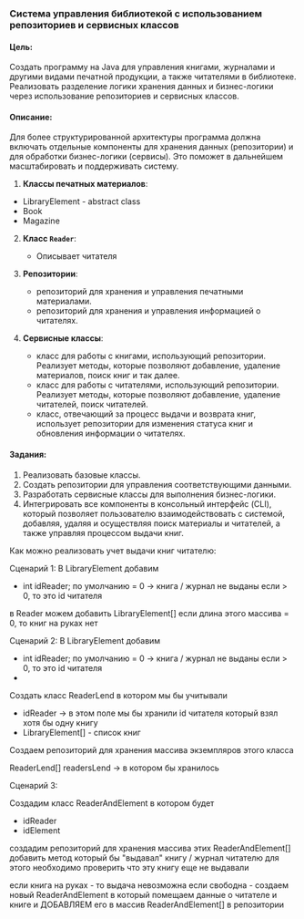 
### Система управления библиотекой с использованием репозиториев и сервисных классов

#### Цель:
Создать программу на Java для управления книгами, журналами и другими видами печатной продукции, а также читателями в библиотеке. 
Реализовать разделение логики хранения данных и бизнес-логики через использование репозиториев и сервисных классов.

#### Описание:
Для более структурированной архитектуры программа должна включать отдельные компоненты для хранения данных (репозитории) и для обработки бизнес-логики (сервисы). Это поможет в дальнейшем масштабировать и поддерживать систему.

1. **Классы печатных материалов**:
- LibraryElement - abstract class
- Book
- Magazine
   

2. **Класс `Reader`**:
    - Описывает читателя 

3. **Репозитории**:
    - репозиторий для хранения и управления печатными материалами.
    - репозиторий для хранения и управления информацией о читателях.

4. **Сервисные классы**:
    - класс для работы с книгами, использующий репозитории. Реализует методы, которые позволяют добавление, удаление материалов, поиск книг и так далее.
    - класс для работы с читателями, использующий репозитории. Реализует методы, которые позволяют добавление, удаление читателей, поиск читателей.
    - класс, отвечающий за процесс выдачи и возврата книг, использует репозитории для изменения статуса книг и обновления информации о читателях.


#### Задания:
1. Реализовать базовые классы.
2. Создать репозитории для управления соответствующими данными.
3. Разработать сервисные классы для выполнения бизнес-логики.
4. Интегрировать все компоненты в консольный интерфейс (CLI), который позволяет пользователю взаимодействовать с системой, добавляя, удаляя и осуществляя поиск материалы и читателей, а также управляя процессом выдачи книг.


Как можно реализовать учет выдачи книг читателю:

Сценарий 1:
В LibraryElement добавим
- int idReader; по умолчанию = 0 -> книга / журнал не выданы
если > 0, то это id читателя

в Reader можем добавить LibraryElement[] 
если длина этого массива = 0, то книг на руках нет


Сценарий 2:
В LibraryElement добавим
- int idReader; по умолчанию = 0 -> книга / журнал не выданы
  если > 0, то это id читателя
- 
Создать класс ReaderLend в котором мы бы учитывали 
- idReader -> в этом поле мы бы хранили id читателя который взял хотя бы одну книгу
- LibraryElement[] - список книг

Создаем репозиторий для хранения массива экземпляров этого класса

ReaderLend[] readersLend -> в котором бы хранилось 


Сценарий 3:

Создадим класс ReaderAndElement в котором будет
- idReader
- idElement

создадим репозиторий для хранения массива этих ReaderAndElement[] 
добавить метод который бы "выдавал" книгу / журнал читателю
для этого необходимо проверить что эту книгу еще не выдавали

если книга на руках - то выдача невозможна
если свободна - создаем новый ReaderAndElement в который помещаем данные 
о читателе и книге и ДОБАВЛЯЕМ его в массив ReaderAndElement[] в репозитории

